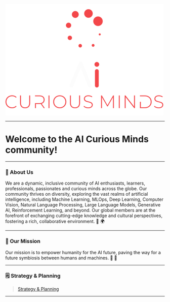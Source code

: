 ![AI Curious Minds](General/Logos/FullLogo/500x500/AICM_FullLogo_RedWhite-500x500.png)

---

# Welcome to the AI Curious Minds community!

---

### 🚀 About Us

We are a dynamic, inclusive community of AI enthusiasts, learners, professionals, passionates and curious minds across the globe. Our community thrives on diversity, exploring the vast realms of artificial intelligence, including Machine Learning, MLOps, Deep Learning, Computer Vision, Natural Language Processing, Large Language Models, Generative AI, Reinforcement Learning, and beyond. Our global members are at the forefront of exchanging cutting-edge knowledge and cultural perspectives, fostering a rich, collaborative environment. 💼 🌍

---

### 🎯 Our Mission

Our mission is to empower humanity for the AI future, paving the way for a future symbiosis between humans and machines. 🤖 👤

---

### 🗒 Strategy & Planning

>[Strategy & Planning](Strategy&Planing)

---

<!---
AI-CM/AI-CM is a ✨ special ✨ repository because its `README.md` (this file) appears on your GitHub profile.
You can click the Preview link to take a look at your changes.
--->
